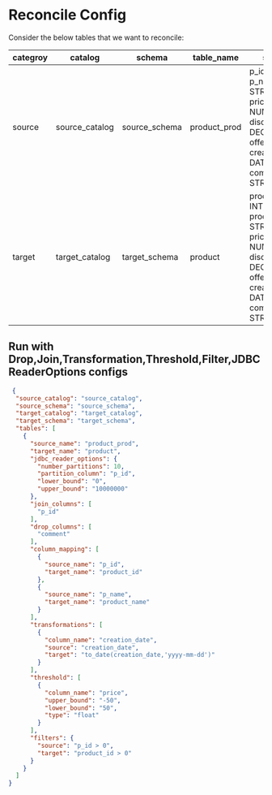 # Reconcile Config

Consider the below tables that we want to reconcile:

| categroy | catalog        | schema        | table_name   | schema                                                                                                                                          | primary_key |
|----------|----------------|---------------|--------------|-------------------------------------------------------------------------------------------------------------------------------------------------|-------------|
| source   | source_catalog | source_schema | product_prod | p_id INT,<br>p_name STRING,<br>price NUMBER,<br>discount DECIMAL(5,3),<br>offer DOUBLE,<br>creation_date DATE<br>comment STRING<br>             | p_id        |
| target   | target_catalog | target_schema | product      | product_id INT,<br>product_name STRING,<br>price NUMBER,<br>discount DECIMAL(5,3),<br>offer DOUBLE,<br>creation_date DATE<br>comment STRING<br> | product_id  |

## Run with Drop,Join,Transformation,Threshold,Filter,JDBC ReaderOptions configs


```json
 {
  "source_catalog": "source_catalog",
  "source_schema": "source_schema",
  "target_catalog": "target_catalog",
  "target_schema": "target_schema",
  "tables": [
    {
      "source_name": "product_prod",
      "target_name": "product",
      "jdbc_reader_options": {
        "number_partitions": 10,
        "partition_column": "p_id",
        "lower_bound": "0",
        "upper_bound": "10000000"
      },
      "join_columns": [
        "p_id"
      ],
      "drop_columns": [
        "comment"
      ],
      "column_mapping": [
        {
          "source_name": "p_id",
          "target_name": "product_id"
        },
        {
          "source_name": "p_name",
          "target_name": "product_name"
        }
      ],
      "transformations": [
        {
          "column_name": "creation_date",
          "source": "creation_date",
          "target": "to_date(creation_date,'yyyy-mm-dd')"
        }
      ],
      "threshold": [
        {
          "column_name": "price",
          "upper_bound": "-50",
          "lower_bound": "50",
          "type": "float"
        }
      ],
      "filters": {
        "source": "p_id > 0",
        "target": "product_id > 0"
      }
    }
  ]
}

```